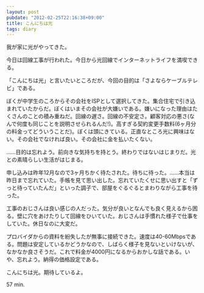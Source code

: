 ```yaml
---
layout: post
pubdate: "2012-02-25T22:16:38+09:00"
title: こんにちは光
tags: diary
---
```

我が家に光がやってきた。

今日は回線工事が行われた。今日から光回線でインターネットライフを満喫できる。

「こんにちは光」と言いたいところだが、今回の目的は「さよならケーブルテレビ」である。

ぼくが中学生のころからその会社をISPとして選択してきた。集合住宅で引き込まれていたからだ。ぼくはいまその会社が大嫌いである。嫌いになった理由はたくさんのことの積み重ねだ。回線の遅さ。回線の不安定さ。顧客対応の悪さ(なんで何度も同じことを説明させられるんだ!)。高すぎる契約変更手数料(6ヶ月分の料金ってどういうことだ)。ぼくは頭にきている。正直なところ光に興味はない。その会社でなければ良い。その会社に金を払いたくない。

……目的は忘れよう。前向きな気持ちを持とう。終わりではないはじまりだ。光との素晴らしい生活がはじまる。

申し込みは昨年12月なので3ヶ月ちかく待たされた。待ちに待った。……本当は昨日まで忘れていた。手帳を見て思い出した。忘れていたくせに思い出すと「ずっと待っていたんだ」といった調子で、部屋をぐるぐるとまわりながら工事を待った。

工事のおじさんは良い感じの人だった。気分が良いとなんでも良く見えるから困る。壁に穴をあけたりして回線をひいていた。おじさんは手慣れた様子で仕事をしていた。休日なのに大変だ。

プロバイダからの資料を紛失したが無事に接続できた。速度は40-60Mbpsである。問題は安定しているかどうかなので、しばらく様子を見ないといけないが、なかなか良さそうだ。これで料金が4000円になるからおかしな話である。いや、忘れよう。納得の価格設定である。

こんにちは光。期待しているよ。

57 min.
